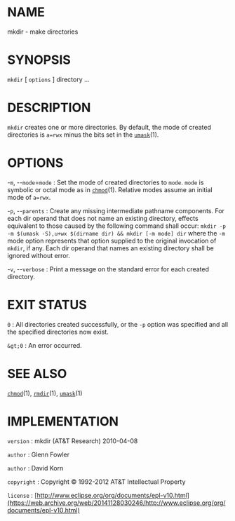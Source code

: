 # NAME

mkdir - make directories

# SYNOPSIS

`mkdir` \[ `options` \] directory ...

# DESCRIPTION

`mkdir` creates one or more directories. By default, the mode of
created directories is `a=rwx` minus the bits set in the
[`umask`](/web/20141128030246/http://www2.research.att.com/~astopen/man/man1/umask.html)(1).

# OPTIONS

-`m`, --`mode`=`mode`
:   Set the mode of created directories to `mode`. `mode` is symbolic or
    octal mode as in
    [`chmod`](/web/20141128030246/http://www2.research.att.com/~astopen/man/man1/chmod.html)(1).
    Relative modes assume an initial mode of `a=rwx`.

-`p`, --`parents`
:   Create any missing intermediate pathname components. For each dir
    operand that does not name an existing directory, effects equivalent
    to those caused by the following command shall occur:
    `mkdir -p -m $(umask -S),u+wx $(dirname dir) && mkdir [-m mode] dir`
    where the `-m` mode option represents that option supplied to the
    original invocation of `mkdir`, if any. Each dir operand that
    names an existing directory shall be ignored without error.

-`v`, --`verbose`
:   Print a message on the standard error for each created directory.

# EXIT STATUS

`0`
: All directories created successfully, or the `-p` option was
    specified and all the specified directories now exist.

`&gt;0`
:   An error occurred.

# SEE ALSO

[`chmod`](/web/20141128030246/http://www2.research.att.com/~astopen/man/man1/chmod.html)(1),
[`rmdir`](/web/20141128030246/http://www2.research.att.com/~astopen/man/man1/rmdir.html)(1),
[`umask`](/web/20141128030246/http://www2.research.att.com/~astopen/man/man1/umask.html)(1)

# IMPLEMENTATION

`version`
:   mkdir (AT&T Research) 2010-04-08

`author`
:   Glenn Fowler

`author`
:   David Korn

`copyright`
:   Copyright © 1992-2012 AT&T Intellectual Property

`license`
:   [http://www.eclipse.org/org/documents/epl-v10.html](https://web.archive.org/web/20141128030246/http://www.eclipse.org/org/documents/epl-v10.html)


